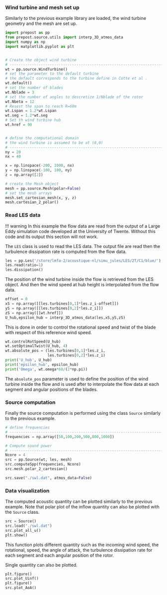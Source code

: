 
### Wind turbine and mesh set up

Similarly to the previous example library are loaded, the wind turbine geometry 
and the mesh are set up. 


```python 
import prepost as pp
from prepost.source.utils import interp_3D_atmos_data
import numpy as np
import matplotlib.pyplot as plt


# Create the object wind turbine
# -----------------------------------------------------------------------------
wt = pp.source.WindTurbine()
# set the parameter to the default turbine 
# the default corresponds to the turbine define in Cotte et al . 
wt.default()
# set the number of blades
wt.Nblade = 3
# set the number of angles to descretize 1/Nblade of the rotor
wt.Nbeta = 12
# Resest the span to reach R=60m
wt.Lspan = 1.2*wt.Lspan
wt.seg = 1.2*wt.seg
# Set th wind turbine hub 
wt.href = 90


# define the computational domain 
# the wind turbine is assumed to be at (0,0)
# -----------------------------------------------------------------------------
ny = 20
nx = 40

x = np.linspace(-200, 1000, nx)
y = np.linspace(-100, 100, ny)
z = np.array([2])

# create the Mesh object
mesh = pp.source.Mesh(polar=False)
# set the mesh arrays 
mesh.set_cartesian_mesh(x, y, z)
mesh.cartesian_2_polar()
```


### Read LES data 

!!! warning 
    In this example the flow data are read from the output of a Large Eddy simulation code developed at the University of Twente. Without this code and its output this section will not work.


The `LES` class is used to read the LES data. 
The output file are read then the turbulence dissipation rate is computed from the flow data.
```python
les = pp.Les('/store/lmfa-2/acoustique-nl/simu_jules/LES/2T/C1/blue/')
les.read(ratio=1)
les.dissipation()
```
The position of the wind turbine inside the flow is retrieved from the LES object.
And then the wind speed at hub height is interpolated from the flow data. 
```python
offset = 0
xS = np.array([[les.turbines[0,1]*les.z_i-offset]])
yS = np.array([[les.turbines[0,2]*les.z_i]])
zS = np.array([[wt.href]])
U_hub,epsilon_hub = interp_3D_atmos_data(les,xS,yS,zS)
```
This is done in order to control the rotational speed and twist of the blade with respect of this reference wind speed. 
```python
wt.controlRotSpeed(U_hub)
wt.setOptimalTwist(U_hub, 4)
wt.absolute_pos = (les.turbines[0,1]*les.z_i,
                   les.turbines[0,2]*les.z_i)
print('U_hub', U_hub)
print('epsilon_hub', epsilon_hub)
print('Omega', wt.omega*60/(2*np.pi))
```
The `absolute_pos` parameter is used to define the position of the wind turbine inside the flow and is used after to interpolate the flow data at each segment and angular positions of the blades. 


### Source computation
Finally the source computation is performed using the class `Source` similarly to the previous example. 

```python
# define frequencies 
# -----------------------------------------------------------------------------
frequencies = np.array([50,100,200,500,800,1000])

# Compute sound power
# -----------------------------------------------------------------------------
Ncore = 4
src = pp.Source(wt, les, mesh)
src.computeSpp(frequencies, Ncore)
src.mesh.polar_2_cartesian()

src.save("./swl.dat", atmos_data=False)
```


### Data visualization 

The computed acoustic quantity can be plotted similarly to the previous example. 
Note that polar plot of the inflow quantity can also be plotted with the `Source` class. 

```python
src = Source()
src.load("./swl.dat")
src.plot_all_u()
plt.show()
```
This function plots different quantity such as the incoming wind speed, the rotational, speed, the angle of attack, the turbulence dissipation rate for each segment and each angular position of the rotor.


Single quantity can also be plotted. 
```python
plt.figure()
src.plot_Uinf()
plt.figure()
src.plot_AoA()
```
